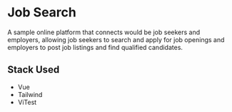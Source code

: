 # Job Search

A sample online platform that connects would be job seekers and employers, allowing job seekers to search and apply for job openings and employers to post job listings and find qualified candidates.

## Stack Used

- Vue
- Tailwind
- ViTest

